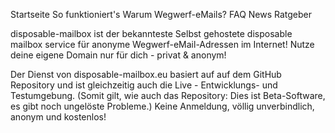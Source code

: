 Startseite
So funktioniert's
Warum Wegwerf-eMails?
FAQ
News
Ratgeber

disposable-mailbox ist der bekannteste 
Selbst gehostete disposable mailbox service für anonyme Wegwerf-eMail-Adressen im Internet!
Nutze deine eigene Domain nur für dich - privat & anonym!

Der Dienst von disposable-mailbox.eu basiert auf auf dem GitHub Repository und ist gleichzeitig auch die Live - Entwicklungs- und Testumgebung.
(Somit gilt, wie auch das Repository: Dies ist Beta-Software, es gibt noch ungelöste Probleme.)
Keine Anmeldung, völlig unverbindlich, anonym und kostenlos!

